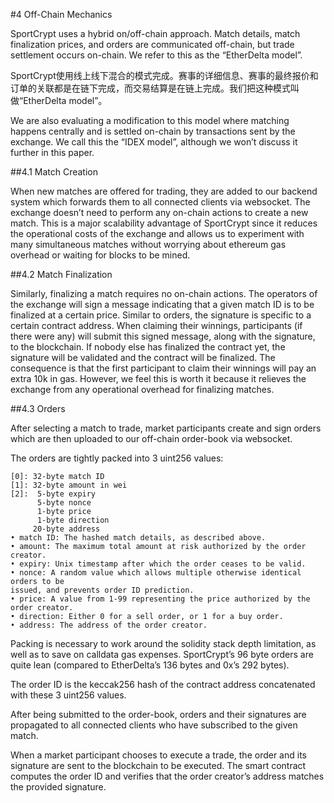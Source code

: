 #4 Off-Chain Mechanics

SportCrypt uses a hybrid on/off-chain approach. Match details, match finalization prices, and orders are communicated off-chain, but trade settlement occurs on-chain. We refer to this as the “EtherDelta model”.

SportCrypt使用线上线下混合的模式完成。赛事的详细信息、赛事的最终报价和订单的关联都是在链下完成，而交易结算是在链上完成。我们把这种模式叫做“EtherDelta model”。

We are also evaluating a modification to this model where matching happens centrally and is settled on-chain by transactions sent by the exchange. We call this the “IDEX model”, although we won’t discuss it further in this paper.

##4.1 Match Creation

When new matches are offered for trading, they are added to our backend system which forwards them to all connected clients via websocket. The exchange doesn’t need to perform any on-chain actions to create a new match. This is a major scalability advantage of SportCrypt since it reduces the operational costs of the exchange and allows us to experiment with many simultaneous matches without worrying about ethereum gas overhead or waiting for blocks to be mined.

##4.2 Match Finalization


Similarly, finalizing a match requires no on-chain actions. The operators of the exchange will sign a message indicating that a given match ID is to be finalized at a certain price. Similar to orders, the signature is specific to a certain contract address. When claiming their winnings, participants (if there were any) will submit this signed message, along with the signature, to the blockchain. If nobody else has finalized the contract yet, the signature will be validated and the contract will be finalized. The consequence is that the first participant to claim their winnings will pay an extra 10k in gas. However, we feel this is worth it because it relieves the exchange from any operational overhead for finalizing matches.

##4.3 Orders

After selecting a match to trade, market participants create and sign orders which are then uploaded to our off-chain order-book via websocket.

The orders are tightly packed into 3 uint256 values:

```
[0]: 32-byte match ID
[1]: 32-byte amount in wei
[2]:  5-byte expiry
      5-byte nonce
      1-byte price
      1-byte direction
     20-byte address
• match ID: The hashed match details, as described above.
• amount: The maximum total amount at risk authorized by the order creator.
• expiry: Unix timestamp after which the order ceases to be valid.
• nonce: A random value which allows multiple otherwise identical orders to be
issued, and prevents order ID prediction.
• price: A value from 1-99 representing the price authorized by the order creator.
• direction: Either 0 for a sell order, or 1 for a buy order.
• address: The address of the order creator.
```

Packing is necessary to work around the solidity stack depth limitation, as well as to save on calldata gas expenses. SportCrypt’s 96 byte orders are quite lean (compared to EtherDelta’s 136 bytes and 0x’s 292 bytes).

The order ID is the keccak256 hash of the contract address concatenated with these 3 uint256 values.

After being submitted to the order-book, orders and their signatures are propagated to all connected clients who have subscribed to the given match.

When a market participant chooses to execute a trade, the order and its signature are sent to the blockchain to be executed. The smart contract computes the order ID and verifies that the order creator’s address matches the provided signature.
